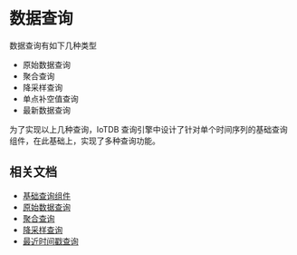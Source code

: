 <!--

    Licensed to the Apache Software Foundation (ASF) under one
    or more contributor license agreements.  See the NOTICE file
    distributed with this work for additional information
    regarding copyright ownership.  The ASF licenses this file
    to you under the Apache License, Version 2.0 (the
    "License"); you may not use this file except in compliance
    with the License.  You may obtain a copy of the License at
    
        http://www.apache.org/licenses/LICENSE-2.0
    
    Unless required by applicable law or agreed to in writing,
    software distributed under the License is distributed on an
    "AS IS" BASIS, WITHOUT WARRANTIES OR CONDITIONS OF ANY
    KIND, either express or implied.  See the License for the
    specific language governing permissions and limitations
    under the License.

-->

# 数据查询

数据查询有如下几种类型

* 原始数据查询
* 聚合查询
* 降采样查询
* 单点补空值查询
* 最新数据查询

为了实现以上几种查询，IoTDB 查询引擎中设计了针对单个时间序列的基础查询组件，在此基础上，实现了多种查询功能。

## 相关文档

* [基础查询组件](/zh/SystemDesign/5-DataQuery/2-SeriesReader.html)
* [原始数据查询](/zh/SystemDesign/5-DataQuery/3-RawDataQuery.html)
* [聚合查询](/zh/SystemDesign/5-DataQuery/4-AggregationQuery.html)
* [降采样查询](/zh/SystemDesign/5-DataQuery/5-GroupByQuery.html)
* [最近时间戳查询](/zh/SystemDesign/5-DataQuery/6-LastQuery.html)
